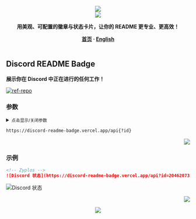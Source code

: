 <a name="readme-top"></a>

<div align="center">
  <div>
    <img src="https://capsule-render.vercel.app/api?type=waving&color=4D908E&height=160&section=header">
  </div>
  <a href="https://github.com/xiaohuohumax/readme-widget-hub">
    <img src="https://readme-typing-svg.demolab.com?font=Fira+Code&size=32&pause=1000&width=416&height=68&lines=%F0%9F%8E%96%EF%B8%8FReadme+Widget+Hub%F0%9F%8E%96%EF%B8%8F"/>
  </a>
  <p><b>用美观、可配置的徽章与状态卡片，让你的 README 更专业、更高效！</b></p>
  <div>
    <b>
       <a href="/README.md">首页</a>
      · <a href="README_en-US.md">English</a>
    </b>
  </div>
  <br/>
</div>

## Discord README Badge

**展示你在 Discord 中正在进行的任何工作！**

[![ref-repo]](https://github.com/Zyplos/discord-readme-badge)

### 参数

<details >
<summary><small>点击显示/关闭参数</small></summary><p></p>

| 名称 | 类型 | 必填 | 默认值 | 参数描述 | 更多描述 |
| -------------------- | -------------------- | ------------------------ | ----------------------- | --------------------------- | ------------------------------- |
| ![ref-querys] | | | | | |
| `id` | `string` |  |  | Discord 用户 ID |  |

</details>

```txt
https://discord-readme-badge.vercel.app/api{?id}
```

<p align="right"><a href="#readme-top"><img src="https://img.shields.io/badge/回到顶部-555555?style=for-the-badge"></a></p>

### 示例

```markdown
<!-- Zyplos -->
![Discord 状态](https://discord-readme-badge.vercel.app/api?id=204620732259368960)
```

<div>
  <img src="https://discord-readme-badge.vercel.app/api?id=204620732259368960" alt="Discord 状态" />
</div>

<p align="right"><a href="#readme-top"><img src="https://img.shields.io/badge/回到顶部-555555?style=for-the-badge"></a></p>

<div align="center">
  <img src="https://capsule-render.vercel.app/api?type=waving&color=4D908E&height=100&section=footer">
</div>

[ref-querys]: https://img.shields.io/badge/查询参数-526E86

[ref-action-outputs]: https://img.shields.io/badge/动作输出-526E86

[ref-repo]: https://img.shields.io/badge/项目地址-555555?style=for-the-badge&logo=github

